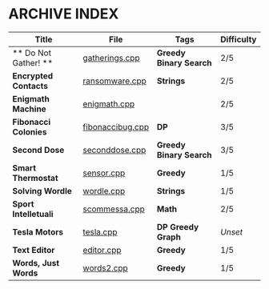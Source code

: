 # ARCHIVE INDEX

| Title                  | File                                                    | Tags                         | Difficulty |
| ---------------------- | ------------------------------------------------------- | ---------------------------- | ---------- |
| ** Do Not Gather! **   | [gatherings.cpp](Do_Not_gather!/gatherings.cpp)         | **Greedy** **Binary Search** | 2/5        |
| **Encrypted Contacts** | [ransomware.cpp](Encrypted_Contacts/ransomware.cpp)     | **Strings**                  | 2/5        |
| **Enigmath Machine**   | [enigmath.cpp](Enigmath_Machine/enigmath.cpp)           |                              | 2/5        |
| **Fibonacci Colonies** | [fibonaccibug.cpp](Fibonacci_Colonies/fibonaccibug.cpp) | **DP**                       | 3/5        |
| **Second Dose**        | [seconddose.cpp](Second_Dose/seconddose.cpp)            | **Greedy** **Binary Search** | 3/5        |
| **Smart Thermostat**   | [sensor.cpp](Smart_Thermostat/sensor.cpp)               | **Greedy**                   | 1/5        |
| **Solving Wordle**     | [wordle.cpp](Solving_Wordle/wordle.cpp)                 | **Strings**                  | 1/5        |
| **Sport Intelletuali** | [scommessa.cpp](Sport_intellettuali/scommessa.cpp)      | **Math**                     | 2/5        |
| **Tesla Motors**       | [tesla.cpp](Tesla_Motors/tesla.cpp)                     | **DP** **Greedy** **Graph**  | *Unset*    |
| **Text Editor**        | [editor.cpp](Text_Editor/editor.cpp)                    | **Greedy**                   | 1/5        |
| **Words, Just Words**  | [words2.cpp](Words_Just_Words/words2.cpp)               | **Greedy**                   | 1/5        |

